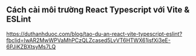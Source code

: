 ## Cách cài môi trường React Typescript với Vite & ESLint
https://duthanhduoc.com/blog/tao-du-an-react-vite-typescript-eslint?fbclid=IwAR2MwWPVaMhPCzQLZcased5LvVT6HTWX61jsfXi3eE-6PJiKZBXtsyMs7LQ